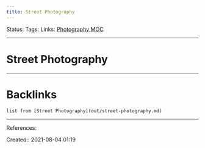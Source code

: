 ```yaml
---
title: Street Photography
---
```

Status:
Tags:
Links: [Photography MOC](out/photography-moc.md)
___
# Street Photography
___
# Backlinks
```dataview
list from [Street Photography](out/street-photography.md)
```
___
References:

Created:: 2021-08-04 01:19
